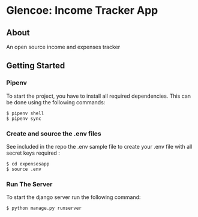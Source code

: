 # Glencoe: Income Tracker App

## About
An open source income and expenses tracker

## Getting Started

<h3>Pipenv</h3>

To start the project, you have to install all required dependencies. This can be done using the following commands:

    $ pipenv shell 
    $ pipenv sync 

<h3>Create and source the .env files</h3>

See included in the repo the .env sample file to create your .env file with all secret keys required :

    $ cd expensesapp
    $ source .env

<h3>Run The Server</h3>
To start the django server run the following command:

    $ python manage.py runserver